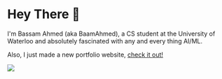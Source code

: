 # Hey There 👋
I'm Bassam Ahmed (aka BaamAhmed), a CS student at the University of Waterloo and absolutely fascinated with any and every thing AI/ML.

Also, I just made a new portfolio website, [check it out!](http://www.baamahmed.me)

![](https://komarev.com/ghpvc/?username=baamahmed&color=orange)


